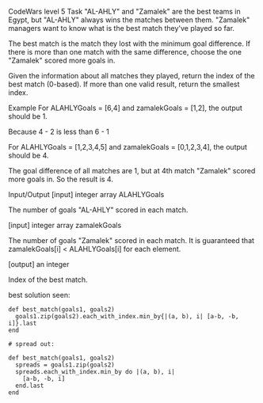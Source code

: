 CodeWars level 5
Task
"AL-AHLY" and "Zamalek" are the best teams in Egypt, but "AL-AHLY" always wins the matches between them. "Zamalek" managers want to know what is the best match they've played so far.

The best match is the match they lost with the minimum goal difference. If there is more than one match with the same difference, choose the one "Zamalek" scored more goals in.

Given the information about all matches they played, return the index of the best match (0-based). If more than one valid result, return the smallest index.

Example
For ALAHLYGoals = [6,4] and zamalekGoals = [1,2], the output should be 1.

Because 4 - 2 is less than 6 - 1

For ALAHLYGoals = [1,2,3,4,5] and zamalekGoals = [0,1,2,3,4], the output should be 4.

The goal difference of all matches are 1, but at 4th match "Zamalek" scored more goals in. So the result is 4.

Input/Output
[input] integer array ALAHLYGoals

The number of goals "AL-AHLY" scored in each match.

[input] integer array zamalekGoals

The number of goals "Zamalek" scored in each match. It is guaranteed that zamalekGoals[i] < ALAHLYGoals[i] for each element.

[output] an integer

Index of the best match.

best solution seen:

```
def best_match(goals1, goals2)
  goals1.zip(goals2).each_with_index.min_by{|(a, b), i| [a-b, -b, i]}.last
end

# spread out:

def best_match(goals1, goals2)
  spreads = goals1.zip(goals2)
  spreads.each_with_index.min_by do |(a, b), i|
    [a-b, -b, i]
  end.last
end  
```
